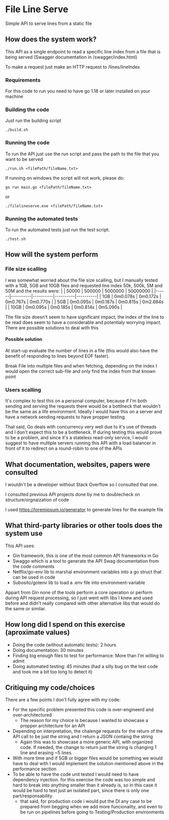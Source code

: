 # File Line Serve
Simple API to serve lines from a static file


## How does the system work?
This API as a single endpoint to read a specific line index from a file that is being served (Swagger documentation in <serverURL>/swagger/index.html)

To make a request just make an HTTP request to <serverURL>/lines/lineIndex


### Requirements
For this code to run you need to have go 1.18 or later installed on your machine

### Building the code
Just run the building script
```
./build.sh
```

### Running the code
To run the API just use the run script and pass the path to the file that you want to be served
```
./run.sh <filePath/fileName.txt>
```

If running on windows the script will not work, please do:
```
go run main.go <filePath/fileName.txt>
```
or
```
./filelineserve.exe <filePath/fileName.txt>
```

### Running the automated tests
To run the automated tests just run the test script:
```
./test.sh
```


## How will the system perform

### File size scalling
I was somewhat worried about the file size scalling, but I manually tested with a 1GB, 5GB and 10GB files and requested line index 50k, 500k, 5M and 50M and the results were:
|      | 50000    | 500000   | 5000000  | 50000000 |
|------|----------|----------|----------|----------|
| 1GB  | 0m0.078s | 0m0.172s | 0m0.767s | 0m0.770s |
| 5GB  | 0m0.095s | 0m0.187s | 0m0.815s | 0m2.684s |
| 10GB | 0m0.095s | 0m0.185s | 0m0.814s | 0m5.090s |

The file size doesn't seem to have significant impact, the index of the line to be read does seem to have a considerable and potentialy worrying impact.
There are possible solutions to deal with this

#### Possible solution
At start-up evaluate the number of lines in a file (this would also have the benefit of responding to lines beyond EOF faster).

Break File into multiple files and when fetching, depending on the index I would open the correct sub-file and only find the index from that known point


### Users scalling
It's complex to test this on a personal computer, because if I'm both sending and serving the requests there would be a bottlneck that wouldn't be the same as a life environment.
Ideally I would have this on a server and have a network sending requests to have propper testing.

That said, Go deals with concurrency very well due to it's use of threads and I don't expect this to be a bottleneck. If during testing this would prove to be a problem, and since it's a stateless read-only service, I would suggest to have multiple servers running this API with a load balancer in front of it to redirect on a round-robin to one of the APIs


## What documentation, websites, papers were consulted
I wouldn't be a developer without Stack Overflow so I consulted that one.

I consulted previous API projects done by me to doublecheck on structure/orgnaization of code

I used https://loremipsum.io/generator to generate lines for the example file

## What third-party libraries or other tools does the system use
This API uses:
- Gin framework, this is one of the most common API frameworks in Go
- Swaggo which is a tool to generate the API Swag documentation from the code comments
- Netflix/go-env lib to marshal environment variables into a go struct that can be used in code
- Subosito/gotenv lib to load a .env file into environment-variable

Appart from Gin none of the tools perform a core operation or perform during API request processing, so I just went with libs I knew and used before and 
didn't really compared with other alternative libs that would do the same or similar.


## How long did I spend on this exercise (aproximate values)
- Doing the code (without automatic tests): 2 hours
- Doing documentation: 30 minutes
- Finding big enough files to test for performance: More than I'm willing to admit
- Doing automated testing: 45 minutes (had a silly bug on the test code and took me a bit too long to detect it)

## Critiquing my code/choices
There are a few points I don't fully agree with my code:
- For the specific problem presented this code is over-engineerd and over-architectured
  - The reason for my choice is because I wanted to showcase a propper architecture for an API
- Depending on interpretation, the chalenge requests for the return of the API call to be just the string and I return a JSON containg the string
  - Again this was to showcase a more generic API, with organized code. If needed, the change to return just the string is changing 1 line and erasing ~5 lines. 
- With more time and if 5GB or bigger files would be something we would have to deal with I would implement the solution mentioned above in the performance section
- To be able to have the code unit tested I would need to have dependency injection. for this exercise the code was too simple and hard to break into anything smaller than it already is, so in this case it would be hard to test just an isolated part, since there is only one part/responsability
  - that said, for production code i would put the DI any case to be prepared from begging when we add more funcionality, and even to be run on pipelines before going to Testing/Production environments
